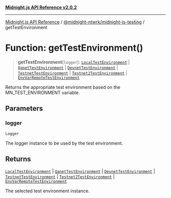 [**Midnight.js API Reference v2.0.2**](../../../README.md)

***

[Midnight.js API Reference](../../../packages.md) / [@midnight-ntwrk/midnight-js-testing](../README.md) / getTestEnvironment

# Function: getTestEnvironment()

> **getTestEnvironment**(`logger`): [`LocalTestEnvironment`](../classes/LocalTestEnvironment.md) \| [`QanetTestEnvironment`](../classes/QanetTestEnvironment.md) \| [`DevnetTestEnvironment`](../classes/DevnetTestEnvironment.md) \| [`TestnetTestEnvironment`](../classes/TestnetTestEnvironment.md) \| [`Testnet2TestEnvironment`](../classes/Testnet2TestEnvironment.md) \| [`EnvVarRemoteTestEnvironment`](../classes/EnvVarRemoteTestEnvironment.md)

Returns the appropriate test environment based on the MN_TEST_ENVIRONMENT variable.

## Parameters

### logger

`Logger`

The logger instance to be used by the test environment.

## Returns

[`LocalTestEnvironment`](../classes/LocalTestEnvironment.md) \| [`QanetTestEnvironment`](../classes/QanetTestEnvironment.md) \| [`DevnetTestEnvironment`](../classes/DevnetTestEnvironment.md) \| [`TestnetTestEnvironment`](../classes/TestnetTestEnvironment.md) \| [`Testnet2TestEnvironment`](../classes/Testnet2TestEnvironment.md) \| [`EnvVarRemoteTestEnvironment`](../classes/EnvVarRemoteTestEnvironment.md)

The selected test environment instance.

